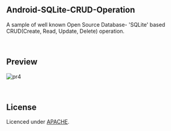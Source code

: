 ## Android-SQLite-CRUD-Operation
A sample of well known Open Source Database- 'SQLite' based CRUD(Create, Read, Update, Delete) operation.

<br>

## Preview

![pr4](https://user-images.githubusercontent.com/29102285/33633505-4db65886-da3b-11e7-8f8f-5dc7ea54ea95.gif)

<br>

    
## License
Licenced under [APACHE](http://www.apache.org/licenses/LICENSE-2.0).
